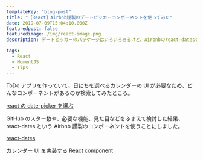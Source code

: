 ```yaml
---
templateKey: "blog-post"
title: "【React】Airbnb謹製のデートピッカーコンポーネントを使ってみた"
date: 2019-07-09T15:04:10.000Z
featuredpost: false
featuredimage: /img/react-image.png
description: デートピッカーのパッケージはいろいろあるけど、Airbnbのreact-datesを使ってみた。

tags:
  - React
  - MomentJS
  - Tips
---
```


ToDo アプリを作っていて、日にちを選べるカレンダーの UI が必要なため、どんなコンポーネントがあるのか検索してみたところ。

[react の date-picker を選ぶ](https://qiita.com/193/items/61b81ea718d70b6197e1)

GitHub のスター数や、必要な機能、見た目などをふまえて検討した結果、react-dates という Airbnb 謹製のコンポーネントを使うことにしました。

[react-dates](https://github.com/airbnb/react-dates)

[カレンダー UI を実装する React component](http://yuw27b.hatenablog.com/entry/2018/10/04/231748)
